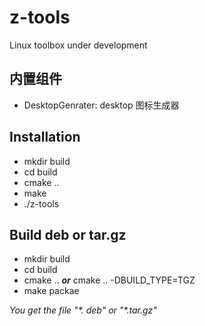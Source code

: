 # z-tools 
Linux toolbox under development


## 内置组件
* DesktopGenrater: desktop 图标生成器

## Installation

* mkdir build
* cd build
* cmake .. 
* make
* ./z-tools

## Build deb or tar.gz

* mkdir build
* cd build
* cmake .. ***or*** cmake .. -DBUILD_TYPE=TGZ
* make packae

*You get the file "\*. deb" or "\*.tar.gz"*